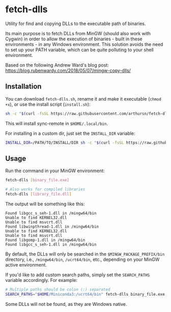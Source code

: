 # fetch-dlls

Utility for find and copying DLLs to the executable path of binaries.

Its main purpose is to fetch DLLs from MinGW (should also work with Cygwin) in order to allow the execution of binaries - built in these environments - in any Windows environment. This solution avoids the need to set up your PATH variable, which can be quite polluting to your shell environment.

Based on the following Andrew Ward's blog post: https://blog.rubenwardy.com/2018/05/07/mingw-copy-dlls/

## Installation

You can download `fetch-dlls.sh`, rename it and make it executable (`chmod +x`), or use the install script (`install.sh`):

```sh
sh -c "$(curl -fsSL https://raw.githubusercontent.com/arthursn/fetch-dlls/master/install.sh)"
```

This will install sync-remote in `$HOME/.local/bin`.

For installing in a custom dir, just set the `INSTALL_DIR` variable:

```sh
INSTALL_DIR=/PATH/TO/INSTALL/DIR sh -c "$(curl -fsSL https://raw.githubusercontent.com/arthursn/fetch-dlls/master/install.sh)"
```

## Usage

Run the command in your MinGW environment:

```sh
fetch-dlls [binary_file.exe]

# Also works for compiled libraries
fetch-dlls [library_file.dll]
```

The output will be something like this:

```
Found libgcc_s_seh-1.dll in /mingw64/bin
Unable to find KERNEL32.dll
Unable to find msvcrt.dll
Found libwinpthread-1.dll in /mingw64/bin
Unable to find KERNEL32.dll
Unable to find msvcrt.dll
Found libgomp-1.dll in /mingw64/bin
Found libgcc_s_seh-1.dll in /mingw64/bin
```

By default, the DLLs will only be searched in the `$MINGW_PACKAGE_PREFIX/bin` directory, i.e., `/mingw64/bin`, `/ucrt64/bin`, etc., depending on your MinGW active environment.

If you'd like to add custom search paths, simply set the `SEARCH_PATHS` variable accordingly. For example:

```sh
# Multiple paths should be colon (:) separated
SEARCH_PATHS="$HOME/Miniconda3:/ucrt64/bin" fetch-dlls binary_file.exe
```

Some DLLs will not be found, as they are Windows native.
